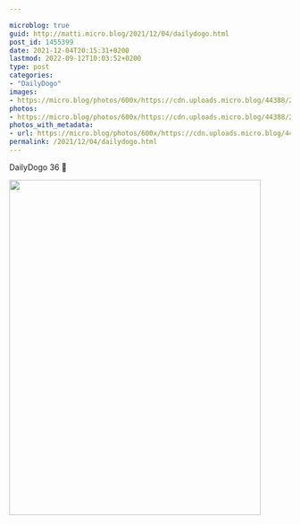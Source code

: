 ```yaml
---

microblog: true
guid: http://matti.micro.blog/2021/12/04/dailydogo.html
post_id: 1455399
date: 2021-12-04T20:15:31+0200
lastmod: 2022-09-12T10:03:52+0200
type: post
categories:
- "DailyDogo"
images:
- https://micro.blog/photos/600x/https://cdn.uploads.micro.blog/44388/2021/cc083a33ac.jpg
photos:
- https://micro.blog/photos/600x/https://cdn.uploads.micro.blog/44388/2021/cc083a33ac.jpg
photos_with_metadata:
- url: https://micro.blog/photos/600x/https://cdn.uploads.micro.blog/44388/2021/cc083a33ac.jpg
permalink: /2021/12/04/dailydogo.html
---
```

DailyDogo 36 🐶

<img src="https://micro.blog/photos/600x/https://blog.martin-haehnel.de/uploads/2021/cc083a33ac.jpg" width="450" height="600" alt="" />
